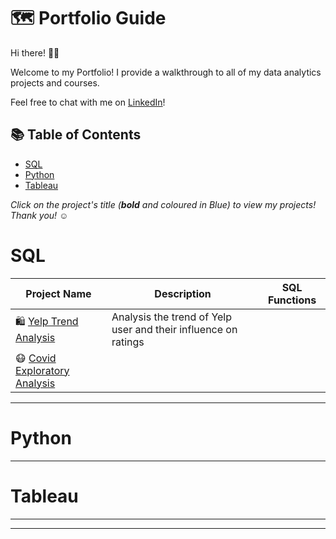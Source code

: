# 🗺 Portfolio Guide

Hi there! 🙋‍♂️

Welcome to my Portfolio! I provide a walkthrough to all of my data analytics projects and courses.

Feel free to chat with me on [LinkedIn](https://www.linkedin.com/in/don-n-huynh/)! 

## 📚 Table of Contents
- [SQL](#sql)
- [Python](#python)
- [Tableau](#tableau)


_Click on the project's title (**bold** and coloured in Blue) to view my projects! Thank you! ☺️_

# SQL

| Project Name | Description | SQL Functions |
|---|---|---|
| 🛍 [Yelp Trend Analysis](https://github.com/donhy/Yelp-Trend-Analysis) | Analysis the trend of Yelp user and their influence on ratings|  |  
| 😷 [Covid Exploratory Analysis](https://github.com/donhy/COVID-Explaratory-Analysis) | |  |  


***

# Python



***

# Tableau


***


***
